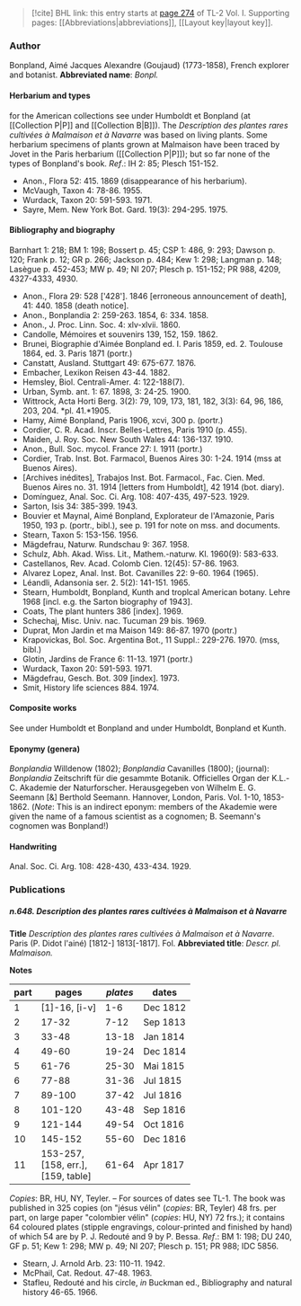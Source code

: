 > [!cite] BHL link: this entry starts at [page 274](https://www.biodiversitylibrary.org/page/33120405) of TL-2 Vol. I.
> Supporting pages: [[Abbreviations|abbreviations]], [[Layout key|layout key]].

### Author

Bonpland, Aimé Jacques Alexandre (Goujaud) (1773-1858), French explorer and botanist. 
**Abbreviated name**: *Bonpl.*

#### Herbarium and types

for the American collections see under Humboldt et Bonpland (at [[Collection P|P]] and [[Collection B|B]]). The *Description des plantes rares cultivées à Malmaison et à Navarre* was based on living plants. Some herbarium specimens of plants grown at Malmaison have been traced by Jovet in the Paris herbarium ([[Collection P|P]]); but so far none of the types of Bonpland's book.
*Ref*.: IH 2: 85; Plesch 151-152.
- Anon., Flora 52: 415. 1869 (disappearance of his herbarium).
- McVaugh, Taxon 4: 78-86. 1955.
- Wurdack, Taxon 20: 591-593. 1971.
- Sayre, Mem. New York Bot. Gard. 19(3): 294-295. 1975.

#### Bibliography and biography

Barnhart 1: 218; BM 1: 198; Bossert p. 45; CSP 1: 486, 9: 293; Dawson p. 120; Frank p. 12; GR p. 266; Jackson p. 484; Kew 1: 298; Langman p. 148; Lasègue p. 452-453; MW p. 49; NI 207; Plesch p. 151-152; PR 988, 4209, 4327-4333, 4930.
- Anon., Flora 29: 528 \['428'\]. 1846 \[erroneous announcement of death\], 41: 440. 1858 (death notice\].
- Anon., Bonplandia 2: 259-263. 1854, 6: 334. 1858.
- Anon., J. Proc. Linn. Soc. 4: xlv-xlvii. 1860.
- Candolle, Mémoires et souvenirs 139, 152, 159. 1862.
- Brunei, Biographie d'Aimée Bonpland ed. I. Paris 1859, ed. 2. Toulouse 1864, ed. 3. Paris 1871 (portr.)
- Canstatt, Ausland. Stuttgart 49: 675-677. 1876.
- Embacher, Lexikon Reisen 43-44. 1882.
- Hemsley, Biol. Centrali-Amer. 4: 122-188(7).
- Urban, Symb. ant. 1: 67. 1898, 3: 24-25. 1900.
- Wittrock, Acta Horti Berg. 3(2): 79, 109, 173, 181, 182, 3(3): 64, 96, 186, 203, 204. *pl. 41.*1905.
- Hamy, Aimé Bonpland, Paris 1906, xcvi, 300 p. (portr.)
- Cordier, C. R. Acad. Inscr. Belles-Lettres, Paris 1910 (p. 455).
- Maiden, J. Roy. Soc. New South Wales 44: 136-137. 1910.
- Anon., Bull. Soc. mycol. France 27: I. 1911 (portr.)
- Cordier, Trab. Inst. Bot. Farmacol, Buenos Aires 30: 1-24. 1914 (mss at Buenos Aires).
- \[Archives inédites\], Trabajos Inst. Bot. Farmacol., Fac. Cien. Med. Buenos Aires no. 31. 1914 \[letters from Humboldt\], 42 1914 (bot. diary).
- Domínguez, Anal. Soc. Ci. Arg. 108: 407-435, 497-523. 1929.
- Sarton, Isis 34: 385-399. 1943.
- Bouvier et Maynal, Aimé Bonpland, Explorateur de l'Amazonie, Paris 1950, 193 p. (portr., bibl.), see p. 191 for note on mss. and documents.
- Stearn, Taxon 5: 153-156. 1956.
- Mägdefrau, Naturw. Rundschau 9: 367. 1958.
- Schulz, Abh. Akad. Wiss. Lit., Mathem.-naturw. Kl. 1960(9): 583-633.
- Castellanos, Rev. Acad. Colomb Cien. 12(45): 57-86. 1963.
- Alvarez Lopez, Anal. Inst. Bot. Cavanilles 22: 9-60. 1964 (1965).
- Léandli, Adansonia ser. 2. 5(2): 141-151. 1965.
- Stearn, Humboldt, Bonpland, Kunth and troplcal American botany. Lehre 1968 \[incl. e.g. the Sarton biography of 1943\].
- Coats, The plant hunters 386 \[index\]. 1969.
- Schechaj, Misc. Univ. nac. Tucuman 29 bis. 1969.
- Duprat, Mon Jardin et ma Maison 149: 86-87. 1970 (portr.)
- Krapovickas, Bol. Soc. Argentina Bot., 11 Suppl.: 229-276. 1970. (mss, bibl.)
- Glotin, Jardins de France 6: 11-13. 1971 (portr.)
- Wurdack, Taxon 20: 591-593. 1971.
- Mägdefrau, Gesch. Bot. 309 \[index\]. 1973.
- Smit, History life sciences 884. 1974.

#### Composite works

See under Humboldt et Bonpland and under Humboldt, Bonpland et Kunth.

#### Eponymy (genera)

*Bonplandia* Willdenow (1802); *Bonplandia* Cavanilles (1800); (journal): *Bonplandia* Zeitschrift für die gesammte Botanik. Officielles Organ der K.L.-C. Akademie der Naturforscher. Herausgegeben von Wilhelm E. G. Seemann \[&\] Berthold Seemann. Hannover, London, Paris. Vol. 1-10, 1853-1862. (*Note*: This is an indirect eponym: members of the Akademie were given the name of a famous scientist as a cognomen; B. Seemann's cognomen was Bonpland!)

#### Handwriting

Anal. Soc. Ci. Arg. 108: 428-430, 433-434. 1929.

### Publications

##### n.648. Description des plantes rares cultivées à Malmaison et à Navarre

**Title**
*Description des plantes rares cultivées à Malmaison et à Navarre*. Paris (P. Didot l'ainé) \[1812-\] 1813\[-1817\]. Fol.
**Abbreviated title**: *Descr. pl. Malmaison.*

**Notes**

|part	|pages	|*plates*	|dates	|
|---	|---	|---	|---	|
|1	|\[1\]-16, \[i-v\]	|1-6	|Dec 1812	
|2	|17-32	|7-12	|Sep 1813	
|3	|33-48	|13-18	|Jan 1814	
|4	|49-60	|19-24	|Dec 1814	
|5	|61-76	|25-30	|Mai 1815	
|6	|77-88	|31-36	|Jul 1815|
|7	|89-100	|37-42	|Jul 1816|
|8	|101-120	|43-48	|Sep 1816|
|9	|121-144	|49-54	|Oct 1816|
|10	|145-152	|55-60	|Dec 1816|
|11	|153-257,<br/>\[158, err.\],<br/>\[159, table\]	|61-64	|Apr 1817|

*Copies*: BR, HU, NY, Teyler. – For sources of dates see TL-1. The book was published in 325 copies (on "jésus vélin" (*copies*: BR, Teyler) 48 frs. per part, on large paper "colombier vélin" (*copies*: HU, NY) 72 frs.); it contains 64 coloured plates (stipple engravings, colour-printed and finished by hand) of which 54 are by P. J. Redouté and 9 by P. Bessa.
*Ref*.: BM 1: 198; DU 240, GF p. 51; Kew 1: 298; MW p. 49; NI 207; Plesch p. 151; PR 988; IDC 5856.
- Stearn, J. Arnold Arb. 23: 110-11. 1942.
- McPhail, Cat. Redout. 47-48. 1963.
- Stafleu, Redouté and his circle, *in* Buckman ed., Bibliography and natural history 46-65. 1966.

